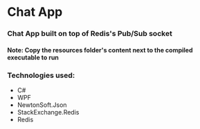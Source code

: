 # Chat App

### Chat App built on top of Redis's Pub/Sub socket

#### Note: Copy the resources folder's content next to the compiled executable to run

### Technologies used:
 - C#
  - WPF
  - NewtonSoft.Json
  - StackExchange.Redis
 - Redis
